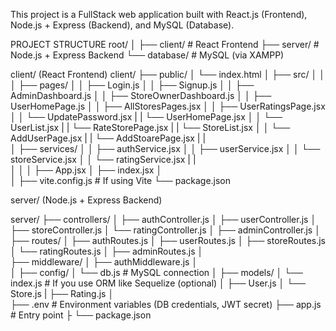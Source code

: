 
This project is a FullStack web application built with React.js (Frontend), Node.js + Express (Backend), and MySQL (Database).

PROJECT STRUCTURE
root/
│
├── client/           # React Frontend
├── server/           # Node.js + Express Backend
└── database/         # MySQL (via XAMPP)

 client/ (React Frontend)
client/
├── public/
│   └── index.html
│
├── src/
│   │
│   ├── pages/
│   │   ├── Login.js
│   │   ├── Signup.js
│   │   ├── AdminDashboard.js
│   │   ├── StoreOwnerDashboard.js
│   │   ├── UserHomePage.js
│   │   ├── AllStoresPages.jsx
│   │   ├── UserRatingsPage.jsx
│   │   └── UpdatePassword.jsx
|   |   └── UserHomePage.jsx
│   │   └── UserList.jsx
|   |   └── RateStorePage.jsx
|   |   └── StoreList.jsx
│   │   └── AddUserPage.jsx
|   |   └── AddStoarePage.jsx
|   |  
│   ├── services/
│   │   ├── authService.jsx
│   │   ├── userService.jsx
│   │   └── storeService.jsx
│   │   └── ratingService.jsx
|   |   
│   │
│   ├── App.jsx
│   ├── index.jsx
│   
│
├── vite.config.js           # If using Vite
└── package.json


server/ (Node.js + Express Backend)

server/
├── controllers/
│   ├── authController.js
│   ├── userController.js
│   ├── storeController.js
│   └── ratingController.js
│   ├── adminController.js
│   
├── routes/
│   ├── authRoutes.js
│   ├── userRoutes.js
│   ├── storeRoutes.js
│   └── ratingRoutes.js
│   ├── adminRoutes.js
│  
├── middleware/
│   ├── authMiddleware.js
│   
│
├── config/
│   └── db.js                # MySQL connection
│
├── models/
│   └── index.js             # If you use ORM like Sequelize (optional)
│   ├── User.js
│   └── Store.js
|   ├── Rating.js
│   
├── .env                     # Environment variables (DB credentials, JWT secret)
├── app.js                   # Entry point
├
└── package.json


